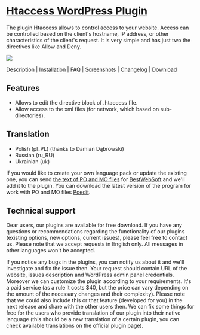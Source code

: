 <a href="http://bestwebsoft.com/products/htaccess/" target=_blank>Htaccess WordPress Plugin</a>
========================

The plugin Htaccess allows to control access to your website. Access can be controlled based on the client's hostname, IP address, or other characteristics of the client's request. It is very simple and has just two the directives like Allow and Deny.

<img src="http://bestwebsoft.com/wp-content/uploads/2014/09/htaccess-banner-website.jpg" />

<a href="http://bestwebsoft.com/products/htaccess/description/" target=_blank>Description</a> | 
<a href="http://bestwebsoft.com/products/htaccess/installation/" target=_blank>Installation</a> | 
<a href="http://bestwebsoft.com/products/htaccess/faq/" target=_blank>FAQ</a> | 
<a href="http://bestwebsoft.com/products/htaccess/screenshots/" target=_blank>Screenshots</a> | 
<a href="http://bestwebsoft.com/products/htaccess/changelog/" target=_blank>Changelog</a> | 
<a href="http://bestwebsoft.com/products/htaccess/download/" target=_blank>Download</a>


Features
-----------------------------
* Allows to edit the directive block of .htaccess file.
* Allow access to the xml files (for network, which based on sub-directories).


Translation
-----------------------------
* Polish (pl_PL) (thanks to Damian Dąbrowski)
* Russian (ru_RU)
* Ukrainian (uk)

If you would like to create your own language pack or update the existing one, you can send <a href="http://codex.wordpress.org/Translating_WordPress" target="_blank">the text of PO and MO files</a> for <a href="http://support.bestwebsoft.com" target="_blank">BestWebSoft</a> and we'll add it to the plugin. You can download the latest version of the program for work with PO and MO files <a href="http://www.poedit.net/download.php" target="_blank">Poedit</a>.


Technical support
-----------------------------
Dear users, our plugins are available for free download. If you have any questions or recommendations regarding the functionality of our plugins (existing options, new options, current issues), please feel free to contact us. Please note that we accept requests in English only. All messages in other languages won't be accepted.

If you notice any bugs in the plugins, you can notify us about it and we'll investigate and fix the issue then. Your request should contain URL of the website, issues description and WordPress admin panel credentials.
Moreover we can customize the plugin according to your requirements. It's a paid service (as a rule it costs $40, but the price can vary depending on the amount of the necessary changes and their complexity). Please note that we could also include this or that feature (developed for you) in the next release and share with the other users then.
We can fix some things for free for the users who provide translation of our plugin into their native language (this should be a new translation of a certain plugin, you can check available translations on the official plugin page).